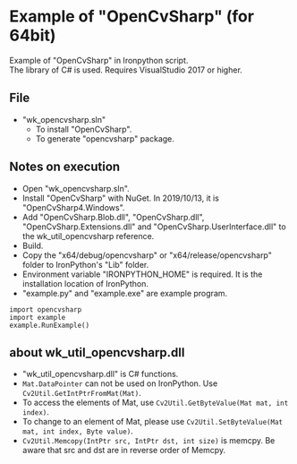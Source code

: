 # Example of "OpenCvSharp" (for 64bit)

Example of "OpenCvSharp" in Ironpython script.  
The library of C# is used. Requires VisualStudio 2017 or higher.

## File

* "wk_opencvsharp.sln"
  * To install "OpenCvSharp".
  * To generate "opencvsharp" package.

## Notes on execution

* Open "wk_opencvsharp.sln".
* Install "OpenCvSharp" with NuGet. In 2019/10/13, it is "OpenCvSharp4.Windows".
* Add "OpenCvSharp.Blob.dll", "OpenCvSharp.dll", "OpenCvSharp.Extensions.dll" and "OpenCvSharp.UserInterface.dll" to the wk_util_opencvsharp reference.
* Build.
* Copy the "x64/debug/opencvsharp" or "x64/release/opencvsharp" folder to IronPython's "Lib" folder.
* Environment variable "IRONPYTHON_HOME" is required. It is the installation location of IronPython.
* "example.py" and "example.exe" are example program.

```
import opencvsharp
import example
example.RunExample()
```

## about wk_util_opencvsharp.dll
* "wk_util_opencvsharp.dll" is C# functions.
* `Mat.DataPointer` can not be used on IronPython. Use `Cv2Util.GetIntPtrFromMat(Mat)`.
* To access the elements of Mat, use `Cv2Util.GetByteValue(Mat mat, int index)`.
* To change to an element of Mat, please use `Cv2Util.SetByteValue(Mat mat, int index, Byte value)`.
* `Cv2Util.Memcopy(IntPtr src, IntPtr dst, int size)` is memcpy. Be aware that src and dst are in reverse order of Memcpy.
